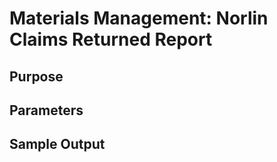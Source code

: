 # Materials Management: Norlin Claims Returned Report 

## Purpose

## Parameters

## Sample Output
